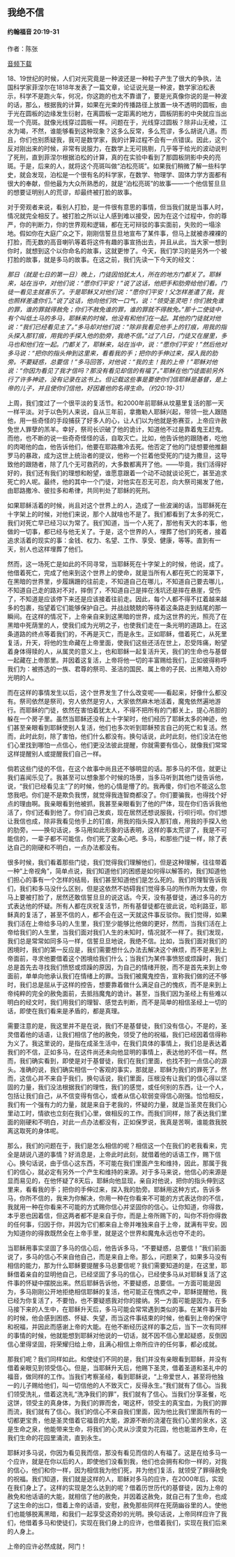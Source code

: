 ﻿## 我绝不信

#### 约翰福音 20:19-31

作者：陈张

[音频下载](https://link.jscdn.cn/1drv/aHR0cHM6Ly8xZHJ2Lm1zL3UvcyFBaW5LWUhaYVJhLW5sUkw3R19JTm1rNDNLZUc4P2U9ZlMzR3BU.mp3) 

18、19世纪的时候，人们对光究竟是一种波还是一种粒子产生了很大的争执，法国科学家菲涅尔在1818年发表了一篇文章，论证说光是一种波，数学家泊松表示，科学不是跑火车，何况，你这跑的也太不靠谱了，要是光真像你说的是一种波的话，那么，根据我的计算，如果在光束的传播路径上放置一块不透明的圆板，由于光在圆板的边缘发生衍射，在离圆板一定距离的地方，圆板阴影的中央就应当出现一个亮斑。就像光线穿过圆板一样。问题在于，光线穿过圆板？除非山无棱，江水为竭，不然，谁能够看到这种现象？这多么反常，多么荒谬，多么胡说八道。而且，你们也别质疑我，我可是数学家，我的计算过程不会有一点错误。因此，这个反对刚出来的时候，非常有说服力，在数学上无可挑剔，几乎等于给光的波动说判了死刑，直到菲涅尔根据泊松的计算，真的在实验中看到了那圆板阴影中央的亮斑。于是，后来的人，就将这个亮斑叫做“泊松亮斑”。如果我们稍微了解一些科学史，就会发现，泊松是一个很有名的科学家，在数学、物理学、固体力学方面都有很大的奉献，但他最为大众所熟悉的，就是“泊松亮斑”的故事——一个他信誓旦旦的想要证明别人的荒谬，却最终被打脸的故事。

对于旁观者来说，看别人打脸，是一件很有意思的事情，但当我们就是当事人时，情况就完全相反了。被打脸之所以让人感到难以接受，因为在这个过程中，你的尊严，你的判断力，你的世界观和逻辑，都在无可辩驳的事实面前，失败的一塌涂地。假如你在大庭广众之下，刚刚信誓旦旦地宣布了某件事，但马上就被赤裸裸的打脸，而无数的高音喇叭等着将这件有趣的事宣扬出去，并且从此，当大家一想到你时，就想到这个以你命名的故事，这就更惨了。今天，我们学习的是另外一个被打脸的故事，就是多马的故事。在这之前，我们先读一下今天的经文：

*那日（就是七日的第一日）晚上，门徒因怕犹太人，所在的地方门都关了。耶稣来，站在当中，对他们说：“愿你们平安！”说了这话，他把手和肋旁给他们看。门徒一看见主就喜乐了。于是耶稣又对他们说：“愿你们平安！父怎样差遣了我，我也照样差遣你们。”说了这话，他向他们吹一口气，说：“领受圣灵吧！你们赦免谁的罪，谁的罪就得赦免；你们不赦免谁的罪，谁的罪就不得赦免。”那十二使徒中，有个叫低土马的多马，耶稣来的时候，他没有和他们在一起。其他的门徒就对他说：“我们已经看见主了。”多马却对他们说：“除非我看见他手上的钉痕，用我的指头探入那钉痕，用我的手探入他的肋旁，我绝不信。”过了八日，门徒又在屋里，多马也和他们在一起。门都关了，耶稣来，站在当中，说：“愿你们平安！”然后他对多马说：“把你的指头伸到这里来，看看我的手；把你的手伸过来，探入我的肋旁。不要疑惑，总要信！”多马回答，对他说：“我的主！我的上帝！”耶稣对他说：“你因为看见了我才信吗？那没有看见却信的有福了。”耶稣在他门徒面前另外行了许多神迹，没有记录在这书上。但记载这些事是要使你们信耶稣是基督，是上帝的儿子，并且使你们信他，好因着他的名得生命。（约20:19-31）*

上周，我们度过了一个很平淡的复活节。和2000年前耶稣从坟墓里复活的那一天一样平淡。对于以色列人来说，自从三年前，拿撒勒人耶稣兴起，带领一批人跟随他，用一些奇怪的手段捕获了好多人的心，让人们以为他就是弥赛亚，上帝应许赦免世人罪孽的羔羊。幸好，祭司长识破了他的诡计，知道他不过是靠着鬼王赶鬼。而他，也不断的说一些奇奇怪怪的话，自取灭亡。比如，他告诉他的跟随者，吃他的肉喝他的血，他告诉他们，他要在耶路撒冷去死。他否定了他的门徒想要他推翻罗马的暴政，成为这世上统治者的提议，他称一个拦着他受死的门徒为撒旦，这导致他的跟随者，除了几个无可救药的，大多数都离开了他。——毕竟，我们活得好好的，我们还有我们的理想和盼望，谁愿意跟着一个动不动就谈论死亡，甚至追求死亡的人呢。最终，他的其中一个门徒，对他实在忍无可忍，向大祭司揭发了他，由耶路撒冷、彼拉多和希律，共同判处了耶稣的死刑。

如果耶稣活着的时候，尚且对这个世界上的人，造成了一些波澜的话，当耶稣死在十字架上的时候，对他们来说，那个人就啥也不是了。我们都看到了太多的死亡，我们对死亡早已经习以为常了。我们知道，当一个人死了，那他有天大的本事，他做的一切事，都已经与他无关了。于是，这个世界的人，埋葬了他们的死者，接着追求活着的现实的事：金钱、权力、名望、工作、享受、健康，等等。直到有一天，别人也这样埋葬了他们。

然而，这一场死亡是如此的不同寻常，当耶稣死在十字架上的时候，他说，成了。他借着死亡，完成了他来到这个世界上的使命，就是当所有人都在死亡的笼罩下，在黑暗的世界里，步履蹒跚的往前走，不知道自己在哪儿，不知道自己要去哪儿，不知道自己走的路对不对，摔倒了，不知道自己是摔在浅坑还是摔在悬崖，受伤了，不知道是应该停下来还是应该接着往前走。因此，每个人都不得不扛着越来越多的包裹，指望着它们能够保护自己。并战战兢兢的等待着这条路走到结尾的那一瞬间。在这样的情况下，上帝亲自来到这黑暗的世界，成为这世界的光，照亮了在黑暗中死荫里的人，使我们成为光明之子，也使我们走在一条光明的道路上。在这条道路的终点等着我们的，不再是灭亡，而是永生。正如耶稣，借着死亡，从死里复活，升天，将他的生命藏在上帝里面，使我们这些还活在世上，忍受阵痛，盼望着身体得赎的人，从属灵的意义上，也和耶稣一起复活升天，我们的生命也与基督一起藏在上帝那里。并因着这复活，上帝将他一切的丰富赐给我们，正如彼得称呼我们为：被拣选的一族、君尊的祭司、圣洁的国民、属上帝的子民、出黑暗入奇妙光明的人。

而在这样的事情发生以后，这个世界发生了什么改变呢——看起来，好像什么都没有。祭司依然是祭司，穷人依然是穷人，大家依然麻木地活着，魔鬼依然遍地游行。而耶稣的门徒，依然在害怕着犹太人，不得不把所有的门都关上，提心吊胆的躲在一个房子里。虽然当耶稣还没有上十字架时，他们经历了耶稣太多的神迹，他们甚至亲眼看到耶稣使别人复活，他们也多次听到耶稣预言自己的死亡和复活。然而，此时此刻，除了害怕，他们什么都没有。换句话说，此时此刻，他们没法在他们心里找到哪怕一点信心，他们更没法彼此提醒，你就需要有信心，就像我们常常这样提醒别人或提醒我们自己一样。

倘若这些门徒的不信，在这个故事中尚且还不够明显的话。那多马的不信，就更让我们喜闻乐见了。我甚至可以想象那个时候的场景，当多马听到其他门徒告诉他，说，“我们已经看见主”了的时候，他的心情是懵了的。我再傻，你们也不能这么忽悠我吧。你们是不是欺负我愣，就觉得我连智商都没了。你们要骗我，也得找个好点的理由啊。我亲眼看到他被抓，我甚至亲眼看到了他的尸体，现在你们告诉我他活了，你们还看到他了。你们自己发疯，现在居然还想说服我，行呗行呗。你们想让我信也成，除非我看见他手上的钉痕，用我的指头探入那钉痕，用我的手探入他的肋旁。——换句话说，多马用如此形象的话表明，这样的事太荒谬了，我是不可能信的，一辈子都不可能信，你们死了这条心吧。多马，和那些门徒一样，除了表达自己的刚硬和不明白，一点办法都没有。

很多时候，我们看着那些门徒，我们觉得我们理解他们，但是这种理解，往往带着一种“上帝视角”，简单点说，我们知道他们的困惑是如何得以解答的，我们知道他们担心的事有一个怎样的结局，我们甚至知道他们是怎么死的。我们的理智告诉我们，我们和多马没什么区别，但是这依然不妨碍我们觉得多马的所作所为太傻，你马上要被打脸了，居然还敢信誓旦旦的说这话。今天，没有基督徒，通过多马的方式表达他的怀疑。所有人都在庆祝复活节，所有基督徒都在彼此说，哈利路亚，耶稣真的复活了，甚至不信的人，都不会在这一天就这件事反驳你。我们觉得，如果我们活在上帝给多马的人生里，我们至少能够比他做的更好，然而，当我们活在上帝给我们的人生里，当我们面对我们人生的未知时，情况就不一样了。我们发现，我们总是常常如同多马一样，信誓旦旦地说，我绝不信。比如，当我们面对我们的困境时，我们的第一反应是，我们需要想什么办法去解决这个麻烦，而不是来到上帝面前，寻求他要借着这个困境给我们什么；当我们为某件事愤怒或烦躁时，我们总是首先去寻找我们愤怒或烦躁的原因，为自己的情绪开脱，而不是首先来到上帝面前，单单向他承认我们在情绪上的罪。当我们被魔鬼控告，宣称我们做的还不够时，我们总是屈从于这样的控告，想要靠着做什么满足自己的愧疚，而不是来到上帝纯粹的完全的赦免面前，去抵挡魔鬼的诡计。甚至，当我们因为圣经上有些难以明白的经文时，我们用我们的理智、感觉去判断，而不是简单的相信圣经上一切的话，即使在我们看来是矛盾的，都是真理。

需要注意的是，我这里并不是在说，我们不是基督徒，我们没有信心，不是的，圣灵借着他的话语，让我们相信了他的赦免，领受了他的祝福，我们已经因着信得称为义了。我这里说的，是指在成圣生活中，在我们具体的事情上，我们总是表达着我们的不信，正如多马，在这件尚还未向他显明的事情上，表达他的不信一样。然而，我们确实看到，即使是对于基督徒，我们在我们里面，也找不到一点信心的源头。准确的说，我们确实相信一个客观的事实，那就是，耶稣为我们的罪死了。然而，这信心并不来自于我们，换句话说，我们里面，压根没有让我们的信心得以坚固的力量，我们没法根据我们的理性，我们的感觉，或任何别的东西，让一个人，包括让我们自己，从不信变得有信心，或者从信心软弱变得信心刚强。恰恰相反，我们有一个强有力的力量，就是来自于老我的，怀疑的力量，就是当圣灵在我们心里动工时，情欲也立刻在我们心里，做相反的工作。而我们同样，除了表达我们里面的刚硬和不明白，对此一点办法都没有，正如保罗说，我真是苦啊，谁能救我脱离这取死的身体呢。

那么，我们的问题在于，我们是怎么相信的呢？相信这一个在我们的老我看来，完全是胡说八道的事情？好消息是，上帝此时此刻，就借着他的话语工作，赐下信心。换句话说，由于信心这东西，不可能在我们里面产生和维持，因此，那属于我们的信心，就必定有另外一个产生和维持的来源。对于多马来说，他信心的来源是显而易见的，在他怀疑了8天后，耶稣向他显现，亲自对他说，把你的指头伸到这里来，看看我的手；把你的手伸过来，探入我的肋旁。耶稣用这种方式，告诉多马，你所不信的，我来为你解决，你用一种在你看来不可能的方式表达你的不信，我就用一种在你看来不可能的方式赐你信心并坚固你的信心。让你知道，你得救，本乎恩也因着信，但这两者都不是来自于你，而是上帝所赐下的，叫你不将你得救的任何事，归因于你，并因为它们都来自上帝并唯独来自于上帝，就满有平安。因为知道你的得救既然全在上帝手里，就是这个世界和魔鬼永远也夺不走的。

当耶稣用事实坚固了多马的信心后，他告诉多马，“不要疑惑，总要信！”我们前面说了，多马的信心不来自他自己，而是来自上帝。那么，问题来了，如果多马没有相信的能力，那为什么耶稣要提醒多马总要信呢？我们需要知道的是，在这里，耶稣借着亲自的显明他自己，已经坚固了多马的信心，已经使多马从对耶稣复活了这件事的怀疑中摆脱出来。然后耶稣告诉他，不要疑惑，总要信。一方面可能是因为，多马刚刚公开地拒绝相信耶稣的复活，他可能正在愧疚之中，耶稣提醒他，我已经为你复活了，不要怕，也不要疑惑我对你的接纳。另一方面可能是因为，在多马接下来的人生中，在耶稣升天后，多马可能会常常遇到类似的事。在某件事开始的时候，他会感到困惑、怀疑、失望，而当这件事结束的时候，他看到上帝的保守和祝福，并因此而感谢上帝的大能。在他不断经历这样的事之后，当下一次有同样的事情的时候，他就能想到耶稣对他说的一切话，就不因不信心里起疑惑，反倒因信心里得坚固，将荣耀归给上帝，且满心相信上帝所应许的任何事，都必成就。

那我们呢？我们同样如此。和使徒们不同的是，我们并没有亲眼看到耶稣，并没有借着亲眼见到领受信心。但是，当耶稣升天后，他赐下圣灵，借着圣道和圣礼中的福音，做同样的工作。当我们考察圣经，看到耶稣说，“上帝爱世人，甚至将他独一的儿子赐给他们，叫一切信他的人不致灭亡，反得永生。”我们就有了信心。当我们领受洗礼，借着这洗礼“洗净我们的罪”，我们就有了信心。当我们分享圣餐，吃这饼，领受主的真身体，为我们的罪而舍，喝这杯，领受主的真宝血，为我们的罪而流，我们就有了信心。我们的信心不来自我们里面，因为他比我们里面所有的一切都更宝贵，他是圣灵借着它福音的大能，源源不断的浇灌在我们心里的泉水，这是生命之泉，他能带来生命，将我们的心灵从沙漠变为花园，他也能滋养生命，在我们生命的花园里涌流，直到永生。

耶稣对多马说，你因为看见我而信，那没有看见而信的人有福了。这是在给多马一个应许，就是在你以后的人，即使他们没看到我，他们也会拥有和你一样的，对我的信心，他们和你一样，因为相信我为他们死，并为他们复活，就领受了罪得赦免的祝福。我们知道，我们就是这样的人，耶稣对多马的应许，在2000年后，实现在我们身上了。这样的实现是怎么达到的呢？借着历世历代的基督徒，因为上帝的赦免和他话语的大能，就相信了他的赦免，并因着这赦免，就自己有了生命，也成了这生命的出口，借着上帝的话语，安慰，赦免那些同样在死荫幽谷里的人。使他们也能够脱离黑暗，和我们一起享受这奇妙的光明。换句话说，上帝同样应许了我们，他借着多马和使徒们，实现在我们身上的应许，也借着我们，实现在我们后来的人身上。

上帝的应许必然成就，阿门！

